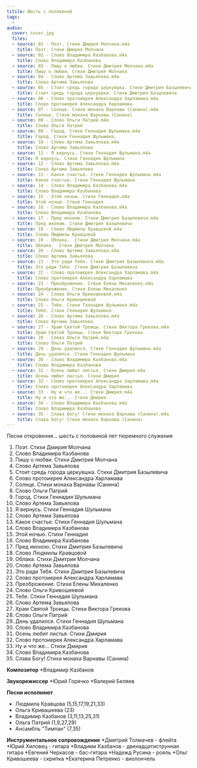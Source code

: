 ```yaml
---
titile: Шесть с половиной
tags:
  - 
audio:
  cover: cover.jpg
  files:
  - source: 01 - Поэт. Стихи Дмирия Молчана.m4a
    title: Поэт. Стихи Дмирия Молчана
  - source: 02 - Слово Владимира Казбанова.m4a
    title: Слово Владимира Казбанова
  - source: 03 - Пишу о любви. Стихи Дмитрия Молчана.m4a
    title: Пишу о любви. Стихи Дмитрия Молчана
  - source: 04 - Слово Артема Завьялова.m4a
    title: Слово Артема Завьялова
  - source: 05 - Стоит средь города церкувшка. Стихи Дмитрия Базылевича.m4a
    title: Стоит средь города церкувшка. Стихи Дмитрия Базылевича
  - source: 06 - Слово протоиерея Александра Харламава.m4a
    title: Слово протоиерея Александра Харламава
  - source: 07 - Солнце. Стихи монаха Варнавы (Санина).m4a
    title: Солнце. Стихи монаха Варнавы (Санина)
  - source: 08 - Слово Ольги Патрий.m4a
    title: Слово Ольги Патрий
  - source: 09 - Город. Стихи Геннадия Шульмана.m4a
    title: Город. Стихи Геннадия Шульмана.
  - source: 10 - Слово Артема Завьялова.m4a
    title: Слово Артема Завьялова
  - source: 11 - Я вернусь. Стихи Геннадия Шульмана.m4a
    title: Я вернусь. Стихи Геннадия Шульмана
  - source: 12 - Слово Артема Завьялова.m4a
    title: Слово Артема Завьялова
  - source: 13 - Какое счастье. Стихи Геннадия Шульмана.m4a
    title: Какое счастье. Стихи Геннадия Шульмана
  - source: 14 - Слово Владимира Казбанова.m4a
    title: Слово Владимира Казбанова
  - source: 15 - Этой ночью. Стихи Геннадия.m4a
    title: Этой ночью. Стихи Геннадия
  - source: 16 - Слово Владимира Казбанова.m4a
    title: Слово Владимира Казбанова
  - source: 17 - Пред иконою. Стихи Дмитрия Базылевича.m4a
    title: Пред иконою. Стихи Дмитрия Базылевича
  - source: 18 - Слово Людмилы Кравцовой.m4a
    title: Слово Людмилы Кравцовой
  - source: 19 - Облака.  Стихи Дмитрия Молчана.m4a
    title: Облака.  Стихи Дмитрия Молчана
  - source: 20 - Слово Артема Завьялова.m4a
    title: Слово Артема Завьялова
  - source: 21 - Это ради Тебя. Стихи Дмитрия Базылевича.m4a
    title: Это ради Тебя. Стихи Дмитрия Базылевича
  - source: 22 - Слово протоиерея Александра Харламава.m4a
    title: Слово протоиерея Александра Харламава
  - source: 23 - Преоброжение. Стихи Елены Михаленко.m4a
    title: Преоброжение. Стихи Елены Михаленко
  - source: 24 - Слово Ольги Кривошеевой.m4a
    title: Слово Ольги Кривошеевой
  - source: 25 - Тебе. Стихи Геннадия Шульмана.m4a
    title: Тебе. Стихи Геннадия Шульмана
  - source: 26 - Слово Артема Завьялова.m4a
    title: Слово Артема Завьялова
  - source: 27 - Храм Святой Троицы. Стихи Виктора Грекова.m4a
    title: Храм Святой Троицы. Стихи Виктора Грекова
  - source: 28 - Слово Ольги Патрий.m4a
    title: Слово Ольги Патрий
  - source: 29 - День удалился. Стихи Геннадия Шульмана.m4a
    title: День удалился. Стихи Геннадия Шульмана
  - source: 30 - Слово Владимира Казбанова.m4a
    title: Слово Владимира Казбанова
  - source: 31 - Осень любит листья. Стихи Дмирия.m4a
    title: Осень любит листья. Стихи Дмирия
  - source: 32 - Слово протоиерея Александра Харламава.m4a
    title: Слово протоиерея Александра Харламава
  - source: 33 - Ну и что же... Стихи Дмирия.m4a
    title: Ну и что же... Стихи Дмирия
  - source: 34 - Слово Владимира Казбанова.m4a
    title: Слово Владимира Казбанова
  - source: 35 - Слава Богу! Стихи монаха Варнавы (Санина).m4a
    title: Слава Богу! Стихи монаха Варнавы (Санина)
---
```


Песни откровения...
шесть с половиной лет тюремного служения

01. Поэт. Стихи Дмирия Молчана
02. Слово Владимира Казбанова
03. Пишу о любви. Стихи Дмитрия Молчана
04. Слово Артема Завьялова
05. Стоит средь города церкувшка. Стихи Дмитрия Базылевича
06. Слово протоиерея Александра Харламава
07. Солнце. Стихи монаха Варнавы (Санина)
08. Слово Ольги Патрий
09. Город. Стихи Геннадия Шульмана
10. Слово Артема Завьялова
11. Я вернусь. Стихи Геннадия Шульмана
12. Слово Артема Завьялова
13. Какое счастье. Стихи Геннадия Шульмана
14. Слово Владимира Казбанова
15. Этой ночью. Стихи Геннадия
16. Слово Владимира Казбанова
17. Пред иконою. Стихи Дмитрия Базылевича
18. Слово Людмилы Кравцовой
19. Облака.  Стихи Дмитрия Молчана
20. Слово Артема Завьялова
21. Это ради Тебя. Стихи Дмитрия Базылевича
22. Слово протоиерея Александра Харламава
23. Преоброжение. Стихи Елены Михаленко
24. Слово Ольги Кривошеевой
25. Тебе. Стихи Геннадия Шульмана
26. Слово Артема Завьялова
27. Храм Святой Троицы. Стихи Виктора Грекова
28. Слово Ольги Патрий
29. День удалился. Стихи Геннадия Шульмана
30. Слово Владимира Казбанова
31. Осень любит листья. Стихи Дмирия
32. Слово протоиерея Александра Харламава
33. Ну и что же... Стихи Дмирия
34. Слово Владимира Казбанова
35. Слава Богу! Стихи монаха Варнавы (Санина)

**Композитор** 
 *Владимир Казбанов

**Звукорежиссер** 
 *Юрий Горячко
 *Валерий Беляев

 **Песни исполняют** 
  * Людмила Кравцова (5,15,17,19,21,33)
  * Ольга Кривашеева (23)
  * Владимир Казбанов (3,11,13,25,31)
  * Ольга Патрий (1,9,27,29)
  * Ансамбль "Тимпан" (7,35)

  **Инструментальное сопровождение** 
 *Дмитрий Толмачев - флейта
 *Юрий Хиловец - гитара
 *Владими Казбанов - двенадцатиструнная гитара
 *Евгений Черкасов - бас-гитара
 *Надежд Русина - рояль
 *Ольг Кривошеева - скрипка
 *Екатерина Петренко - виолончель
  